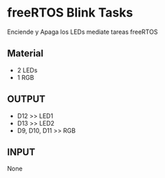 # freeRTOS Blink Tasks

Enciende y Apaga los LEDs mediate tareas freeRTOS


## Material
* 2 LEDs
* 1 RGB

## OUTPUT
* D12 >> LED1
* D13 >> LED2
* D9, D10, D11 >> RGB


## INPUT
None
